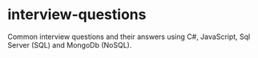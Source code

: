 # interview-questions
Common interview questions and their answers using C#, JavaScript, Sql Server (SQL) and MongoDb (NoSQL).
